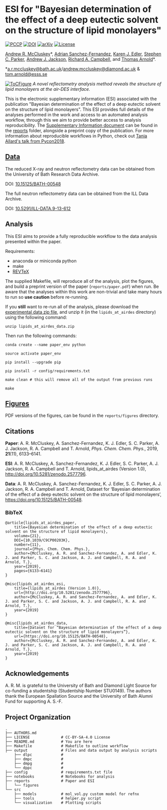 # ESI for "Bayesian determination of the effect of a deep eutectic solvent on the structure of lipid monolayers"

[![PCCP](https://img.shields.io/badge/publication%20DOI-10.1039/C9CP00203K-yellow.svg)](http://dx.doi.org/10.1039/C9CP00203K) [![DOI](https://zenodo.org/badge/144010644.svg)](https://zenodo.org/badge/latestdoi/144010644) [![arXiv](https://img.shields.io/badge/arXiv-1810.07616-orange.svg)](https://arxiv.org/abs/1810.07616) [![License](https://img.shields.io/github/license/arm61/lipids_at_airdes.svg?color=lightgrey)](https://github.com/arm61/lipids_at_airdes/blob/master/LICENSE)

[Andrew R. McCluskey](https://orcid.org/0000-0003-3381-5911)&ast;, [Adrian Sanchez-Fernandez](https://orcid.org/0000-0002-0241-1191), [Karen J. Edler](https://orcid.org/0000-0001-5822-0127), [Stephen C. Parker](https://orcid.org/0000-0003-3804-0975), [Andrew J. Jackson](https://orcid.org/0000-0002-6296-0336), [Richard A. Campbell](https://orcid.org/0000-0002-6296-314X), and [Thomas Arnold](https://orcid.org/0000-0001-7196-7831)&ast;.

&ast;[a.r.mccluskey@bath.ac.uk](mailto:a.r.mccluskey@bath.ac.uk)/[andrew.mccluskey@diamond.ac.uk](mailto:andrew.mccluskey@diamond.ac.uk) & [tom.arnold@esss.se](mailto:tom.arnold@esss.se)

[![ToCFigure](https://raw.githubusercontent.com/arm61/lipids_at_airdes/master/toc_figure/ToC_figure.png)](http://dx.doi.org/10.1039/C9CP00203K)
*A novel reflectometry analysis method reveals the structure of lipid monolayers at the air-DES interface.*

This is the electronic supplementary information (ESI) associated with the publication "Bayesian determination of the effect of a deep eutectic solvent on the structure of lipid monolayers".
This ESI provides full details of the analyses performed in the work and access to an automated analysis workflow, through this we aim to provide better access to analysis reproducibility.
The [Supplementary Information document](reports/si.pdf) can be found in the [reports](/reports) folder, alongside a preprint copy of the publication.
For more information about reproducible workflows in Python, check out [Tania Allard's talk from Pycon2018](http://bitsandchips.me/Talks/PyCon.html#/title).

## [Data](https://doi.org/10.15125/BATH-00548)

The reduced X-ray and neutron reflectometry data can be obtained from the University of Bath Research Data Archive.

DOI: [10.15125/BATH-00548](https://doi.org/10.15125/BATH-00548)

The full neutron reflectometry data can be obtained from the ILL Data Archive.

DOI: [10.5291/ILL-DATA.9-13-612](http://doi.org/10.5291/ILL-DATA.9-13-612)

## Analysis

This ESI aims to provide a fully reproducible workflow to the data analysis presented within the paper.

Requirements:

- anaconda or miniconda python
- make
- [REVTeX](https://journals.aps.org/revtex)

The supplied Makefile, will reproduce all of the analysis, plot the figures, and build a preprint version of the paper (`reports/paper.pdf`) when run. Be aware that the analyses within this work are non-trivial and take many hours to run so **use caution** before re-running.

If you **still** want to re-run all of the analysis, please download the [experimental data zip file](https://doi.org/10.15125/BATH-00548), and unzip it (in the `lipids_at_airdes` directory) using the following command:

```
unzip lipids_at_airdes_data.zip
```

Then run the following commands:

```
conda create --name paper_env python

source activate paper_env

pip install --upgrade pip

pip install -r config/requirements.txt

make clean # this will remove all of the output from previous runs

make
```

## [Figures](/reports/figures)

PDF versions of the figures, can be found in the `reports/figures` directory.

## Citations

**Paper**: A. R. McCluskey, A. Sanchez-Fernandez, K. J. Edler, S. C. Parker, A. J. Jackson, R. A. Campbell and T. Arnold, *Phys. Chem. Chem. Phys.*, 2019, **21**(11), 6133–6141.

**ESI**: A. R. McCluskey, A. Sanchez-Fernandez, K. J. Edler, S. C. Parker, A. J. Jackson, R. A. Campbell and T. Arnold, lipids_at_airdes (Version 1.0), http://doi.org/10.5281/zenodo.2577796.

**Data**: A. R. McCluskey, A. Sanchez-Fernandez, K. J. Edler, S. C. Parker, A. J. Jackson, R. A. Campbell and T. Arnold, Dataset for ‘Bayesian determination of the effect of a deep eutectic solvent on the structure of lipid monolayers’, https://doi.org/10.15125/BATH-00548.

### BibTeX

```
@article{lipids_at_airdes_paper, 
    title={Bayesian determination of the effect of a deep eutectic solvent on the structure of lipid monolayers}, 
    volume={21}, 
    DOI={10.1039/C9CP00203K}, 
    number={11}, 
    journal={Phys. Chem. Chem. Phys.}, 
    author={McCluskey, A. R. and Sanchez-Fernandez, A. and Edler, K. J. and Parker, S. C. and Jackson, A. J. and Campbell, R. A. and Arnold, T.}, 
    year={2019}, 
    pages={6133–6141} 
}

@misc{lipids_at_airdes_esi, 
    title={lipids_at_airdes (Version 1.0)}, 
    url={http://doi.org/10.5281/zenodo.2577796}, 
    author={McCluskey, A. R. and Sanchez-Fernandez, A. and Edler, K. J. and Parker, S. C. and Jackson, A. J. and Campbell, R. A. and Arnold, T.}, 
    year={2019} 
}

@misc{lipids_at_airdes_data, 
    title={Dataset for “Bayesian determination of the effect of a deep eutectic solvent on the structure of lipid monolayers”}, 
    url={https://doi.org/10.15125/BATH-00548}, 
    author={McCluskey, A. R. and Sanchez-Fernandez, A. and Edler, K. J. and Parker, S. C. and Jackson, A. J. and Campbell, R. A. and Arnold, T.}, 
    year={2019} 
}
```

## Acknowledgements

A. R. M. is grateful to the University of Bath and Diamond Light Source for co-funding a studentship (Studentship Number STU0149). The authors thank the European Spallation Source and the University of Bath Alumni Fund for supporting A. S.-F.

## Project Organization

    .
    ├── AUTHORS.md
    ├── LICENSE              # CC-BY-SA-4.0 License
    ├── README.md            # You are here
    ├── Makefile             # Makefile to outline workflow
    ├── output               # Files and data output by analysis scripts
        ├── dlpc             #
        ├── dmpc             #
        ├── dmpg             #
        └── dppc             #
    ├── config               # requirements.txt file
    ├── notebooks            # Notebooks for analysis
    ├── reports              # Paper and ESI
    │   └── figures
    └── src
        ├── models           # mol_vol.py custom model for refnx
        ├── tools            # helper.py script
        └── visualization    # Plotting scripts
